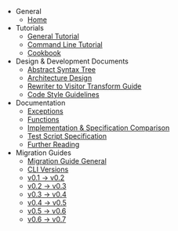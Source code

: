 * General
  * [Home](https://github.com/johnedquinn/wiki-test/wiki/Home)
* Tutorials
  * [General Tutorial](https://github.com/johnedquinn/wiki-test/wiki/Tutorial)
  * [Command Line Tutorial](https://github.com/johnedquinn/wiki-test/wiki/Command-Line-Tutorial)
  * [Cookbook](https://github.com/johnedquinn/wiki-test/wiki/Cookbook)
* Design & Development Documents
  * [Abstract Syntax Tree](https://github.com/johnedquinn/wiki-test/wiki/Abstract-Syntax-Tree)
  * [Architecture Design](https://github.com/johnedquinn/wiki-test/wiki/Architecture-Design)
  * [Rewriter to Visitor Transform Guide](https://github.com/johnedquinn/wiki-test/wiki/Rewriter-to-Visitor-Transform-Guide)
  * [Code Style Guidelines](https://github.com/johnedquinn/wiki-test/wiki/CODE-STYLE)
* Documentation
  * [Exceptions](https://github.com/johnedquinn/wiki-test/wiki/Exceptions)
  * [Functions](https://github.com/johnedquinn/wiki-test/wiki/Functions)
  * [Implementation & Specification Comparison](https://github.com/johnedquinn/wiki-test/wiki/Implementation-&-Specification-Comparison)
  * [Test Script Specification](https://github.com/johnedquinn/wiki-test/wiki/Test-Script-Specification)
  * [Further Reading](https://github.com/johnedquinn/wiki-test/wiki/Further-Reading)
* Migration Guides
  * [Migration Guide General](https://github.com/johnedquinn/wiki-test/wiki/migration-guide.md)
  * [CLI Versions](https://github.com/johnedquinn/wiki-test/wiki/cli-versions.md)
  * [v0.1 -> v0.2](https://github.com/johnedquinn/wiki-test/wiki/v0.1-to-v0.2-migration.md)
  * [v0.2 -> v0.3](https://github.com/johnedquinn/wiki-test/wiki/v0.2-to-v0.3-migration.md)
  * [v0.3 -> v0.4](https://github.com/johnedquinn/wiki-test/wiki/v0.3-to-v0.4-migration.md)
  * [v0.4 -> v0.5](https://github.com/johnedquinn/wiki-test/wiki/v0.4-to-v0.5-migration.md)
  * [v0.5 -> v0.6](https://github.com/johnedquinn/wiki-test/wiki/v0.5-to-v0.6-migration.md)
  * [v0.6 -> v0.7](https://github.com/johnedquinn/wiki-test/wiki/v0.6-to-v0.7-migration.md)
